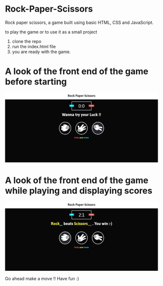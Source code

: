 # Rock-Paper-Scissors
Rock paper scissors, a game built using basic HTML, CSS and JavaScript.

to play the game or to use it as a small project
1. clone the repo
2. run the index.html file 
3. you are ready with the game.

# A look of the front end of the game before starting

![](images/img1.png)

# A look of the front end of the game while playing and displaying scores

![](images/img2.png) 

Go ahead make a move !!
Have fun :)
